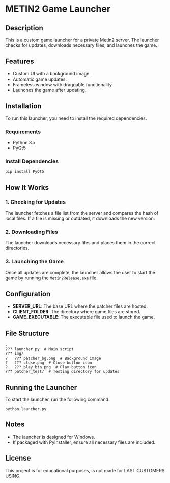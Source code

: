 <h1>METIN2 Game Launcher</h1>

<h2>Description</h2>
<p>This is a custom game launcher for a private Metin2 server. The launcher checks for updates, downloads necessary files, and launches the game.</p>

<h2>Features</h2>
<ul>
    <li>Custom UI with a background image.</li>
    <li>Automatic game updates.</li>
    <li>Frameless window with draggable functionality.</li>
    <li>Launches the game after updating.</li>
</ul>

<h2>Installation</h2>
<p>To run this launcher, you need to install the required dependencies.</p>

<h3>Requirements</h3>
<ul>
    <li>Python 3.x</li>
    <li>PyQt5</li>
</ul>

<h3>Install Dependencies</h3>
<pre><code>pip install PyQt5</code></pre>

<h2>How It Works</h2>
<h3>1. Checking for Updates</h3>
<p>The launcher fetches a file list from the server and compares the hash of local files. If a file is missing or outdated, it downloads the new version.</p>

<h3>2. Downloading Files</h3>
<p>The launcher downloads necessary files and places them in the correct directories.</p>

<h3>3. Launching the Game</h3>
<p>Once all updates are complete, the launcher allows the user to start the game by running the <code>Metin2Release.exe</code> file.</p>

<h2>Configuration</h2>
<ul>
    <li><strong>SERVER_URL</strong>: The base URL where the patcher files are hosted.</li>
    <li><strong>CLIENT_FOLDER</strong>: The directory where game files are stored.</li>
    <li><strong>GAME_EXECUTABLE</strong>: The executable file used to launch the game.</li>
</ul>

<h2>File Structure</h2>
<pre><code>.
??? launcher.py  # Main script
??? img/
?   ??? patcher_bg.png  # Background image
?   ??? close.png  # Close button icon
?   ??? play_btn.png  # Play button icon
??? patcher_test/  # Testing directory for updates
</code></pre>

<h2>Running the Launcher</h2>
<p>To start the launcher, run the following command:</p>
<pre><code>python launcher.py</code></pre>

<h2>Notes</h2>
<ul>
    <li>The launcher is designed for Windows.</li>
    <li>If packaged with PyInstaller, ensure all necessary files are included.</li>
</ul>

<h2>License</h2>
<p>This project is for educational purposes, is not made for LAST CUSTOMERS USING.</p>
